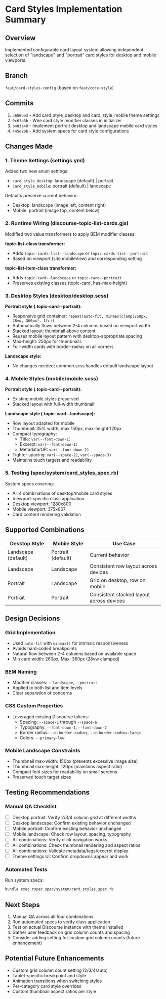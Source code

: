 # Card Styles Implementation Summary

## Overview
Implemented configurable card layout system allowing independent selection of "landscape" and "portrait" card styles for desktop and mobile viewports.

## Branch
`feat/card-styles-config` (based on `feat/core-style`)

## Commits
1. `a656be3` - Add card_style_desktop and card_style_mobile theme settings
2. `0c6fa3b` - Wire card style modifier classes in initializer
3. `b403a49` - Implement portrait desktop and landscape mobile card styles
4. `445e2bb` - Add system specs for card style configurations

## Changes Made

### 1. Theme Settings (settings.yml)
Added two new enum settings:
- `card_style_desktop`: landscape (default) | portrait
- `card_style_mobile`: portrait (default) | landscape

Defaults preserve current behavior:
- Desktop: landscape (image left, content right)
- Mobile: portrait (image top, content below)

### 2. Runtime Wiring (discourse-topic-list-cards.gjs)
Modified two value transformers to apply BEM modifier classes:

**topic-list-class transformer:**
- Adds `topic-cards-list--landscape` or `topic-cards-list--portrait`
- Based on viewport (site.mobileView) and corresponding setting

**topic-list-item-class transformer:**
- Adds `topic-card--landscape` or `topic-card--portrait`
- Preserves existing classes (topic-card, has-max-height)

### 3. Desktop Styles (desktop/desktop.scss)
**Portrait style (.topic-card--portrait):**
- Responsive grid container: `repeat(auto-fit, minmax(clamp(260px, 28vw, 360px), 1fr))`
- Automatically flows between 2-4 columns based on viewport width
- Stacked layout: thumbnail above content
- Reuses mobile layout pattern with desktop-appropriate spacing
- Max-height: 250px for thumbnails
- Full-width cards with border-radius on all corners

**Landscape style:**
- No changes needed; common.scss handles default landscape layout

### 4. Mobile Styles (mobile/mobile.scss)
**Portrait style (.topic-card--portrait):**
- Existing mobile styles preserved
- Stacked layout with full-width thumbnail

**Landscape style (.topic-card--landscape):**
- Row layout adapted for mobile
- Thumbnail: 35% width, max 150px, max-height 120px
- Compact typography:
  - Title: `var(--font-down-1)`
  - Excerpt: `var(--font-down-1)`
  - Metadata/OP: `var(--font-down-2)`
- Tighter spacing: `var(--space-2)`, `var(--space-3)`
- Maintains touch targets and readability

### 5. Testing (spec/system/card_styles_spec.rb)
System specs covering:
- All 4 combinations of desktop/mobile card styles
- Viewport-specific class application
- Desktop viewport: 1280x800
- Mobile viewport: 375x667
- Card content rendering validation

## Supported Combinations

| Desktop Style | Mobile Style | Use Case |
|--------------|--------------|----------|
| Landscape (default) | Portrait (default) | Current behavior |
| Landscape | Landscape | Consistent row layout across devices |
| Portrait | Landscape | Grid on desktop, row on mobile |
| Portrait | Portrait | Consistent stacked layout across devices |

## Design Decisions

### Grid Implementation
- Used `auto-fit` with `minmax()` for intrinsic responsiveness
- Avoids hard-coded breakpoints
- Natural flow between 2-4 columns based on available space
- Min card width: 260px, Max: 360px (28vw clamped)

### BEM Naming
- Modifier classes: `--landscape`, `--portrait`
- Applied to both list and item levels
- Clear separation of concerns

### CSS Custom Properties
- Leveraged existing Discourse tokens:
  - Spacing: `--space-1` through `--space-6`
  - Typography: `--font-down-1`, `--font-down-2`
  - Border radius: `--d-border-radius`, `--d-border-radius-large`
  - Colors: `--primary-low`

### Mobile Landscape Constraints
- Thumbnail max-width: 150px (prevents excessive image size)
- Thumbnail max-height: 120px (maintains aspect ratio)
- Compact font sizes for readability on small screens
- Preserved touch target sizes

## Testing Recommendations

### Manual QA Checklist
- [ ] Desktop portrait: Verify 2/3/4 column grid at different widths
- [ ] Desktop landscape: Confirm existing behavior unchanged
- [ ] Mobile portrait: Confirm existing behavior unchanged
- [ ] Mobile landscape: Check row layout, spacing, typography
- [ ] All combinations: Verify click navigation works
- [ ] All combinations: Check thumbnail rendering and aspect ratios
- [ ] All combinations: Validate metadata/tags/excerpt display
- [ ] Theme settings UI: Confirm dropdowns appear and work

### Automated Tests
Run system specs:
```bash
bundle exec rspec spec/system/card_styles_spec.rb
```

## Next Steps
1. Manual QA across all four combinations
2. Run automated specs to verify class application
3. Test on actual Discourse instance with theme installed
4. Gather user feedback on grid column counts and spacing
5. Consider adding setting for custom grid column counts (future enhancement)

## Potential Future Enhancements
- Custom grid column count setting (2/3/4/auto)
- Tablet-specific breakpoint and style
- Animation transitions when switching styles
- Per-category card style overrides
- Custom thumbnail aspect ratios per style


